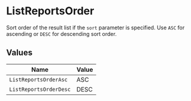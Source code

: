 # ListReportsOrder

Sort order of the result list if the `sort` parameter is specified. Use `ASC` for ascending or `DESC` for descending sort order.


## Values

| Name                   | Value                  |
| ---------------------- | ---------------------- |
| `ListReportsOrderAsc`  | ASC                    |
| `ListReportsOrderDesc` | DESC                   |